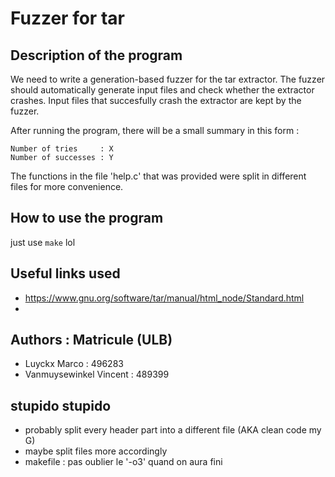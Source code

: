 # Fuzzer for tar

## Description of the program

We need to write a generation-based fuzzer for the tar extractor. The fuzzer should automatically generate input files and check whether the extractor crashes. Input files that succesfully crash the extractor are kept by the fuzzer.

After running the program, there will be a small summary in this form : 
```
Number of tries     : X
Number of successes : Y
```
The functions in the file 'help.c' that was provided were split in different files for more convenience.

## How to use the program

just use `make` lol

## Useful links used
- https://www.gnu.org/software/tar/manual/html_node/Standard.html
-

## Authors : Matricule (ULB)
- Luyckx Marco : 496283
- Vanmuysewinkel Vincent : 489399

## stupido stupido
- probably split every header part into a different file (AKA clean code my G)
- maybe split files more accordingly
- makefile : pas oublier le '-o3' quand on aura fini 
